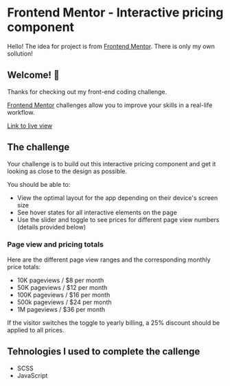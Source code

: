 # Frontend Mentor - Interactive pricing component

Hello! The idea for project is from [Frontend Mentor](https://www.frontendmentor.io). 
There is only my own sollution!

## Welcome! 👋

Thanks for checking out my front-end coding challenge.

[Frontend Mentor](https://www.frontendmentor.io) challenges allow you to improve your skills in a real-life workflow.

[Link to live view](https://p1erut.github.io/interactive-pricing-component/)

## The challenge

Your challenge is to build out this interactive pricing component and get it looking as close to the design as possible.

You should be able to:

- View the optimal layout for the app depending on their device's screen size
- See hover states for all interactive elements on the page
- Use the slider and toggle to see prices for different page view numbers (details provided below)

### Page view and pricing totals

Here are the different page view ranges and the corresponding monthly price totals:

- 10K pageviews / $8 per month
- 50K pageviews / $12 per month
- 100K pageviews / $16 per month
- 500k pageviews / $24 per month
- 1M pageviews / $36 per month

If the visitor switches the toggle to yearly billing, a 25% discount should be applied to all prices.

## Tehnologies I used to complete the callenge

 - SCSS
 - JavaScript
